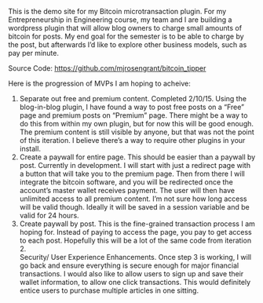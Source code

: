 This is the demo site for my Bitcoin microtransaction plugin. For my Entrepreneurship in Engineering course, my team and I are building a wordpress plugin that will allow blog owners to charge small amounts of bitcoin for posts. My end goal for the semester is to be able to charge by the post, but afterwards I’d like to explore other business models, such as pay per minute.

Source Code: https://github.com/mjrosengrant/bitcoin_tipper

Here is the progression of MVPs I am hoping to acheive:
<ol>
<li>Separate out free and premium content. Completed 2/10/15. Using the blog-in-blog plugin, I have found a way to post free posts on a “Free” page and premium posts on “Premium” page. There might be a way to do this from within my own plugin, but for now this will be good enough. The premium content is still visible by anyone, but that was not the point of this iteration. I believe there’s a way to require other plugins in your install.</li>
<li>Create a paywall for entire page. This should be easier than a paywall by post. Currently in development. I will start with just a redirect page with a button that will take you to the premium page. Then from there I will integrate the bitcoin software, and you will be redirected once the account’s master wallet receives payment. The user will then have unlimited access to all premium content. I’m not sure how long access will be valid though. Ideally it will be saved in a session variable and be valid for 24 hours.</li>
<li>Create paywall by post. This is the fine-grained transaction process I am hoping for. Instead of paying to access the page, you pay to get access to each post. Hopefully this will be a lot of the same code from iteration 2.</li>
Security/ User Experience Enhancements.  Once step 3 is working, I will go back and ensure everything is secure enough for major financial transactions. I would also like to allow users to sign up and save their wallet information, to allow one click transactions. This would definitely entice users to purchase multiple articles in one sitting.</li>

</ol>
